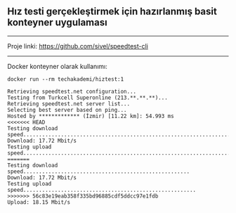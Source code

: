 ## Hız testi gerçekleştirmek için hazırlanmış basit konteyner uygulaması

___
Proje linki:
https://github.com/sivel/speedtest-cli
___

Docker konteyner olarak kullanımı:

```
docker run --rm techakademi/hiztest:1
```

```
Retrieving speedtest.net configuration...
Testing from Turkcell Superonline (213.**.**.**)...
Retrieving speedtest.net server list...
Selecting best server based on ping...
Hosted by ************* (İzmir) [11.22 km]: 54.993 ms
<<<<<<< HEAD
Testing download speed..................................................................
Download: 17.72 Mbit/s
Testing upload speed....................................................................
=======
Testing download speed.....................................................
Download: 17.72 Mbit/s
Testing upload speed.......................................................
>>>>>>> 56c83e19eab358f335bd96885cdf5ddcc97e1fdb
Upload: 18.15 Mbit/s
```


